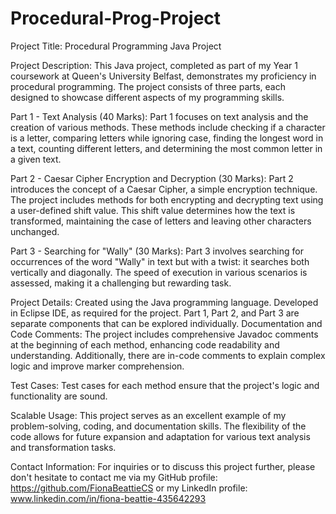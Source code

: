 # Procedural-Prog-Project
Project Title: Procedural Programming Java Project

Project Description:
This Java project, completed as part of my Year 1 coursework at Queen's University Belfast, demonstrates my proficiency in procedural programming. The project consists of three parts, each designed to showcase different aspects of my programming skills.

Part 1 - Text Analysis (40 Marks):
Part 1 focuses on text analysis and the creation of various methods. These methods include checking if a character is a letter, comparing letters while ignoring case, finding the longest word in a text, counting different letters, and determining the most common letter in a given text.

Part 2 - Caesar Cipher Encryption and Decryption (30 Marks):
Part 2 introduces the concept of a Caesar Cipher, a simple encryption technique. The project includes methods for both encrypting and decrypting text using a user-defined shift value. This shift value determines how the text is transformed, maintaining the case of letters and leaving other characters unchanged.

Part 3 - Searching for "Wally" (30 Marks):
Part 3 involves searching for occurrences of the word "Wally" in text but with a twist: it searches both vertically and diagonally. The speed of execution in various scenarios is assessed, making it a challenging but rewarding task.

Project Details:
Created using the Java programming language.
Developed in Eclipse IDE, as required for the project.
Part 1, Part 2, and Part 3 are separate components that can be explored individually.
Documentation and Code Comments:
The project includes comprehensive Javadoc comments at the beginning of each method, enhancing code readability and understanding. Additionally, there are in-code comments to explain complex logic and improve marker comprehension.

Test Cases:
Test cases for each method ensure that the project's logic and functionality are sound.

Scalable Usage:
This project serves as an excellent example of my problem-solving, coding, and documentation skills. The flexibility of the code allows for future expansion and adaptation for various text analysis and transformation tasks.

Contact Information:
For inquiries or to discuss this project further, please don't hesitate to contact me via my GitHub profile: https://github.com/FionaBeattieCS or my LinkedIn profile: www.linkedin.com/in/fiona-beattie-435642293
